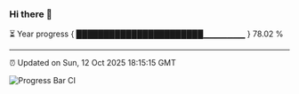 ### Hi there 👋

⏳ Year progress { ███████████████████████▁▁▁▁▁▁▁ } 78.02 %

---

⏰ Updated on Sun, 12 Oct 2025 18:15:15 GMT

![Progress Bar CI](https://github.com/code-lakshay/GitHub-Actions-Demo/workflows/Progress%20Bar%20CI/badge.svg)
